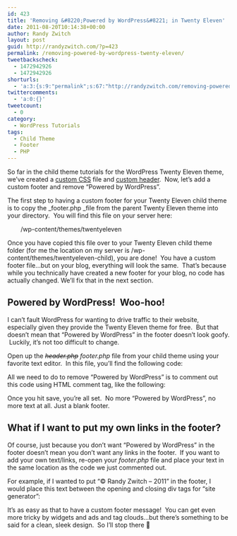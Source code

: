 ```yaml
---
id: 423
title: 'Removing &#8220;Powered by WordPress&#8221; in Twenty Eleven'
date: 2011-08-20T10:14:38+00:00
author: Randy Zwitch
layout: post
guid: http://randyzwitch.com/?p=423
permalink: /removing-powered-by-wordpress-twenty-eleven/
tweetbackscheck:
  - 1472942926
  - 1472942926
shorturls:
  - 'a:3:{s:9:"permalink";s:67:"http://randyzwitch.com/removing-powered-by-wordpress-twenty-eleven/";s:7:"tinyurl";s:26:"http://tinyurl.com/6uql7fp";s:4:"isgd";s:19:"http://is.gd/Nj7ihP";}'
twittercomments:
  - 'a:0:{}'
tweetcount:
  - 0
category:
  - WordPress Tutorials
tags:
  - Child Theme
  - Footer
  - PHP
---
```

So far in the child theme tutorials for the WordPress Twenty Eleven theme, we&#8217;ve created a <a title="Twenty Eleven Child Theme: Creating CSS file" href="http://randyzwitch.com/2011/07/twenty-eleven-child-theme-creating-css-file/" target="_blank">custom CSS</a> file and <a title="Twenty Eleven Child Theme:  Custom Header" href="http://randyzwitch.com/2011/07/custom-header-twenty-eleven-child-theme/" target="_blank">custom header</a>.  Now, let&#8217;s add a custom footer and remove &#8220;Powered by WordPress&#8221;.

<!--more-->

The first step to having a custom footer for your Twenty Eleven child theme is to copy the _footer.php _file from the parent Twenty Eleven theme into your directory.  You will find this file on your server here:

<p style="padding-left: 30px;">
  /wp-content/themes/twentyeleven
</p>

Once you have copied this file over to your Twenty Eleven child theme folder (for me the location on my server is /wp-content/themes/twentyeleven-child), you are done!  You have a custom footer file&#8230;but on your blog, everything will look the same.  That&#8217;s because while you technically have created a new footer for your blog, no code has actually changed. We&#8217;ll fix that in the next section.

## Powered by WordPress!  Woo-hoo!

I can&#8217;t fault WordPress for wanting to drive traffic to their website, especially given they provide the Twenty Eleven theme for free.  But that doesn&#8217;t mean that &#8220;Powered by WordPress&#8221; in the footer doesn&#8217;t look goofy.  Luckily, it&#8217;s not too difficult to change.

Open up the <del><em>header.php</em></del> _footer.php_ file from your child theme using your favorite text editor.  In this file, you&#8217;ll find the following code:

All we need to do to remove &#8220;Powered by WordPress&#8221; is to comment out this code using HTML comment tag, like the following:

Once you hit save, you&#8217;re all set.  No more &#8220;Powered by WordPress&#8221;, no more text at all. Just a blank footer.



## What if I want to put my own links in the footer?

Of course, just because you don&#8217;t want &#8220;Powered by WordPress&#8221; in the footer doesn&#8217;t mean you don&#8217;t want any links in the footer.  If you want to add your own text/links, re-open your _footer.php_ file and place your text in the same location as the code we just commented out.

For example, if I wanted to put &#8220;© Randy Zwitch &#8211; 2011&#8221; in the footer, I would place this text between the opening and closing div tags for &#8220;site generator&#8221;:



It&#8217;s as easy as that to have a custom footer message!  You can get even more tricky by widgets and ads and tag clouds&#8230;but there&#8217;s something to be said for a clean, sleek design.  So I&#8217;ll stop there 🙂
